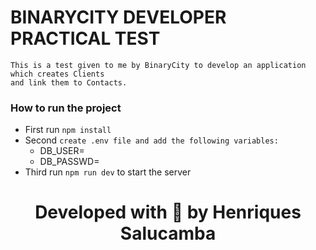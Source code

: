 # BINARYCITY DEVELOPER PRACTICAL TEST

```
This is a test given to me by BinaryCity to develop an application which creates Clients
and link them to Contacts.
```

### How to run the project

* First run `npm install`
* Second `create .env file and add the following variables:`
  * DB_USER=
  * DB_PASSWD=
* Third run `npm run dev` to start the server

<center> 
  <h1>Developed with 💜 by Henriques Salucamba</h1>
</center>
